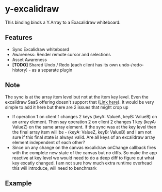# y-excalidraw

This binding binds a Y.Array to a Exacalidraw whiteboard.

## Features
- Sync Excalidraw whiteboard
- Awareness: Render remote cursor and selections
- Asset Awareness
- **[TODO]** Shared Undo / Redo (each client has its own undo-/redo-history) - as a separate plugin

## Note
The sync is at the array item level but not at the item key level. Even the excalidraw SaaS offering doesn't support that ([Link here](https://blog.excalidraw.com/building-excalidraw-p2p-collaboration-feature/)). It would be very simple to add it here but there are 2 issues that might crop up
- If operation 1 on client 1 changes 2 keys (keyA: ValueA, keyB: ValueB) on an array element. Then say operation 2 on client 2 changes 1 key (keyA: ValueZ) on the same array element. If the sync was at the key level then the final array item will be - (keyA: ValueZ, keyB: ValueB) and I am not sure if this final state is always valid. Are all keys of an excalidraw array element independent of each other? 
- Since on any change on the canvas excalidraw onChange callback fires with the complete new state of the canvas but no diffs. So make the app reactive at key level we would need to do a deep diff to figure out what key excatly changed. I am not sure how much extra runtime overhead this will introduce, will need to benchmark

## Example
```typescript

```